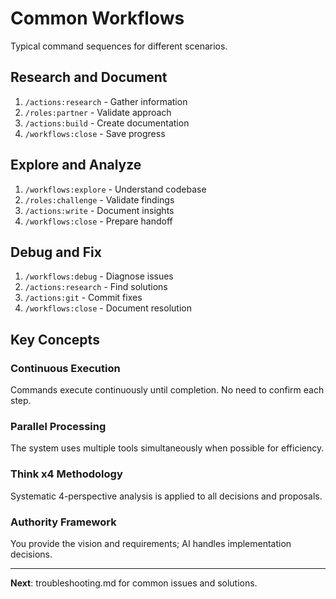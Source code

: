 # Common Workflows

Typical command sequences for different scenarios.

## Research and Document
1. `/actions:research` - Gather information
2. `/roles:partner` - Validate approach
3. `/actions:build` - Create documentation
4. `/workflows:close` - Save progress

## Explore and Analyze
1. `/workflows:explore` - Understand codebase
2. `/roles:challenge` - Validate findings
3. `/actions:write` - Document insights
4. `/workflows:close` - Prepare handoff

## Debug and Fix
1. `/workflows:debug` - Diagnose issues
2. `/actions:research` - Find solutions
3. `/actions:git` - Commit fixes
4. `/workflows:close` - Document resolution

## Key Concepts

### Continuous Execution
Commands execute continuously until completion. No need to confirm each step.

### Parallel Processing
The system uses multiple tools simultaneously when possible for efficiency.

### Think x4 Methodology
Systematic 4-perspective analysis is applied to all decisions and proposals.

### Authority Framework
You provide the vision and requirements; AI handles implementation decisions.

---

**Next**: troubleshooting.md for common issues and solutions.